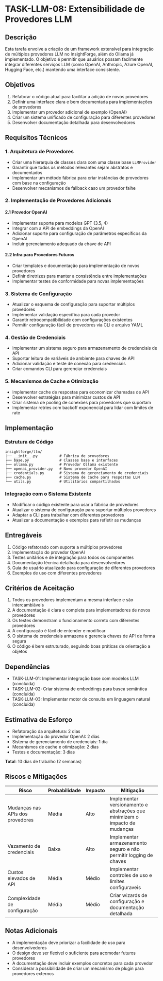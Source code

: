 # TASK-LLM-08: Extensibilidade de Provedores LLM

## Descrição

Esta tarefa envolve a criação de um framework extensível para integração de múltiplos provedores LLM no InsightForge, além do Ollama já implementado. O objetivo é permitir que usuários possam facilmente integrar diferentes serviços LLM (como OpenAI, Anthropic, Azure OpenAI, Hugging Face, etc.) mantendo uma interface consistente.

## Objetivos

1. Refatorar o código atual para facilitar a adição de novos provedores
2. Definir uma interface clara e bem documentada para implementações de provedores
3. Implementar um provedor adicional de exemplo (OpenAI)
4. Criar um sistema unificado de configuração para diferentes provedores
5. Desenvolver documentação detalhada para desenvolvedores

## Requisitos Técnicos

### 1. Arquitetura de Provedores

- Criar uma hierarquia de classes clara com uma classe base `LLMProvider`
- Garantir que todos os métodos relevantes sejam abstratos e documentados
- Implementar um método fábrica para criar instâncias de provedores com base na configuração
- Desenvolver mecanismos de fallback caso um provedor falhe

### 2. Implementação de Provedores Adicionais

#### 2.1 Provedor OpenAI

- Implementar suporte para modelos GPT (3.5, 4)
- Integrar com a API de embeddings da OpenAI
- Adicionar suporte para configuração de parâmetros específicos da OpenAI
- Incluir gerenciamento adequado da chave de API

#### 2.2 Infra para Provedores Futuros

- Criar templates e documentação para implementação de novos provedores
- Definir diretrizes para manter a consistência entre implementações
- Implementar testes de conformidade para novas implementações

### 3. Sistema de Configuração

- Atualizar o esquema de configuração para suportar múltiplos provedores
- Implementar validação específica para cada provedor
- Garantir retrocompatibilidade com configurações existentes
- Permitir configuração fácil de provedores via CLI e arquivo YAML

### 4. Gestão de Credenciais

- Implementar um sistema seguro para armazenamento de credenciais de API
- Suportar leitura de variáveis de ambiente para chaves de API
- Adicionar validação e teste de conexão para credenciais
- Criar comandos CLI para gerenciar credenciais

### 5. Mecanismos de Cache e Otimização

- Implementar cache de respostas para economizar chamadas de API
- Desenvolver estratégias para minimizar custos de API
- Criar sistema de pooling de conexões para provedores que suportam
- Implementar retries com backoff exponencial para lidar com limites de rate

## Implementação

### Estrutura de Código

```
insightforge/llm/
├── __init__.py          # Fábrica de provedores
├── base.py              # Classes base e interfaces
├── ollama.py            # Provedor Ollama existente
├── openai_provider.py   # Novo provedor OpenAI
├── credentials.py       # Sistema de gerenciamento de credenciais
├── cache.py             # Sistema de cache para respostas LLM
└── utils.py             # Utilitários compartilhados
```

### Integração com o Sistema Existente

- Modificar o código existente para usar a fábrica de provedores
- Atualizar o sistema de configuração para suportar múltiplos provedores
- Adaptar a CLI para trabalhar com diferentes provedores
- Atualizar a documentação e exemplos para refletir as mudanças

## Entregáveis

1. Código refatorado com suporte a múltiplos provedores
2. Implementação do provedor OpenAI
3. Testes unitários e de integração para todos os componentes
4. Documentação técnica detalhada para desenvolvedores
5. Guia de usuário atualizado para configuração de diferentes provedores
6. Exemplos de uso com diferentes provedores

## Critérios de Aceitação

1. Todos os provedores implementam a mesma interface e são intercambiáveis
2. A documentação é clara e completa para implementadores de novos provedores
3. Os testes demonstram o funcionamento correto com diferentes provedores
4. A configuração é fácil de entender e modificar
5. O sistema de credenciais armazena e gerencia chaves de API de forma segura
6. O código é bem estruturado, seguindo boas práticas de orientação a objetos

## Dependências

- TASK-LLM-01: Implementar integração base com modelos LLM (concluída)
- TASK-LLM-02: Criar sistema de embeddings para busca semântica (concluída)
- TASK-LLM-03: Implementar motor de consulta em linguagem natural (concluída)

## Estimativa de Esforço

- Refatoração da arquitetura: 2 dias
- Implementação do provedor OpenAI: 2 dias
- Sistema de gerenciamento de credenciais: 1 dia
- Mecanismos de cache e otimização: 2 dias
- Testes e documentação: 3 dias

**Total**: 10 dias de trabalho (2 semanas)

## Riscos e Mitigações

| Risco | Probabilidade | Impacto | Mitigação |
|-------|--------------|---------|-----------|
| Mudanças nas APIs dos provedores | Média | Alto | Implementar versionamento e abstrações que minimizem o impacto de mudanças |
| Vazamento de credenciais | Baixa | Alto | Implementar armazenamento seguro e não permitir logging de chaves |
| Custos elevados de API | Média | Médio | Implementar controles de uso e limites configuraveis |
| Complexidade de configuração | Média | Médio | Criar wizards de configuração e documentação detalhada |

## Notas Adicionais

- A implementação deve priorizar a facilidade de uso para desenvolvedores
- O design deve ser flexível o suficiente para acomodar futuros provedores
- A documentação deve incluir exemplos concretos para cada provedor
- Considerar a possibilidade de criar um mecanismo de plugin para provedores externos